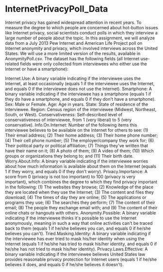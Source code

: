 # InternetPrivacyPoll_Data

Internet privacy has gained widespread attention in recent years. To measure the degree to which people are concerned about hot-button issues like Internet privacy, social scientists conduct polls in which they interview a large number of people about the topic. In this assignment, we will analyze data from a July 2013 Pew Internet and American Life Project poll on Internet anonymity and privacy, which involved interviews across the United States. We will use a more limited version of the results, available in AnonymityPoll.csv. The dataset has the following fields (all Internet use-related fields were only collected from interviewees who either use the Internet or have a smartphone):

Internet.Use: A binary variable indicating if the interviewee uses the Internet, at least occasionally (equals 1 if the interviewee uses the Internet, and equals 0 if the interviewee does not use the Internet).
Smartphone: A binary variable indicating if the interviewee has a smartphone (equals 1 if they do have a smartphone, and equals 0 if they don't have a smartphone).
Sex: Male or Female.
Age: Age in years.
State: State of residence of the interviewee.
Region: Census region of the interviewee (Midwest, Northeast, South, or West).
Conservativeness: Self-described level of conservativeness of interviewee, from 1 (very liberal) to 5 (very conservative).
Info.On.Internet: Number of the following items this interviewee believes to be available on the Internet for others to see: (1) Their email address; (2) Their home address; (3) Their home phone number; (4) Their cell phone number; (5) The employer/company they work for; (6) Their political party or political affiliation; (7) Things they've written that have their name on it; (8) A photo of them; (9) A video of them; (10) Which groups or organizations they belong to; and (11) Their birth date.
Worry.About.Info: A binary variable indicating if the interviewee worries about how much information is available about them on the Internet (equals 1 if they worry, and equals 0 if they don't worry).
Privacy.Importance: A score from 0 (privacy is not too important) to 100 (privacy is very important), which combines the degree to which they find privacy important in the following: (1) The websites they browse; (2) Knowledge of the place they are located when they use the Internet; (3) The content and files they download; (4) The times of day they are online; (5) The applications or programs they use; (6) The searches they perform; (7) The content of their email; (8) The people they exchange email with; and (9) The content of their online chats or hangouts with others.
Anonymity.Possible: A binary variable indicating if the interviewee thinks it's possible to use the Internet anonymously, meaning in such a way that online activities can't be traced back to them (equals 1 if he/she believes you can, and equals 0 if he/she believes you can't).
Tried.Masking.Identity: A binary variable indicating if the interviewee has ever tried to mask his/her identity when using the Internet (equals 1 if he/she has tried to mask his/her identity, and equals 0 if he/she has not tried to mask his/her identity).
Privacy.Laws.Effective: A binary variable indicating if the interviewee believes United States law provides reasonable privacy protection for Internet users (equals 1 if he/she believes it does, and equals 0 if he/she believes it doesn't).
